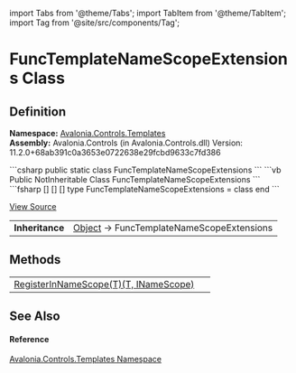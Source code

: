 import Tabs from '@theme/Tabs'; 
import TabItem from '@theme/TabItem'; 
import Tag from '@site/src/components/Tag'; 

# FuncTemplateNameScopeExtensions Class




## Definition
**Namespace:** <a href="N_Avalonia_Controls_Templates">Avalonia.Controls.Templates</a>  
**Assembly:** Avalonia.Controls (in Avalonia.Controls.dll) Version: 11.2.0+68ab391c0a3653e0722638e29fcbd9633c7fd386

<Tabs groupId="api-code-preview">
<TabItem value="csharp" label="C#">
```csharp
public static class FuncTemplateNameScopeExtensions
```
</TabItem>
<TabItem value="vb" label="VB">
```vb
<ExtensionAttribute>
Public NotInheritable Class FuncTemplateNameScopeExtensions
```
</TabItem>
<TabItem value="fsharp" label="F#">
```fsharp
[<AbstractClassAttribute>]
[<SealedAttribute>]
[<ExtensionAttribute>]
type FuncTemplateNameScopeExtensions = class end
```
</TabItem>
</Tabs>



<a href="https://github.com/AvaloniaUI/Avalonia/tree/master/srcAvalonia.Controls/Templates/FuncTemplateNameScopeExtensions.cs" title="View the source code">View Source</a>

<table>
<tr><td><strong>Inheritance</strong></td><td><a href="https://learn.microsoft.com/dotnet/api/system.object" target="_blank" rel="noopener noreferrer">Object</a>  →  FuncTemplateNameScopeExtensions</td></tr>
</table>



## Methods
<table>
<tr>
<td><a href="M_Avalonia_Controls_Templates_FuncTemplateNameScopeExtensions_RegisterInNameScope__1">RegisterInNameScope(T)(T, INameScope)</a></td>
<td> </td>
</tr>
</table>

## See Also


#### Reference
<a href="N_Avalonia_Controls_Templates">Avalonia.Controls.Templates Namespace</a>  

